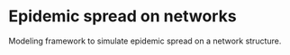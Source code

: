 # Epidemic spread on networks
Modeling framework to simulate epidemic spread on a network structure.
